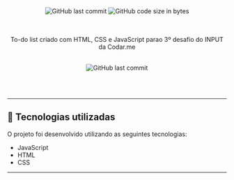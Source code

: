 <div align="center">
  <br/><br/>

  <img alt="GitHub last commit" src="https://img.shields.io/github/last-commit/gustavowlima/coursify?color=9871F5">

  <img alt="GitHub code size in bytes" src="https://img.shields.io/github/languages/code-size/gustavowlima/coursify?color=9871F5">
  
  <br/><br/>
To-do list criado com HTML, CSS e JavaScript parao 3º desafio do INPUT da Codar.me

 <br/>

<img alt="GitHub last commit" src="https://i.imgur.com/GsEXBRl.png">

</div>

<br/><br/>

---

## 🚀 Tecnologias utilizadas

O projeto foi desenvolvido utilizando as seguintes tecnologias:

- JavaScript
- HTML
- CSS

---

<br/>

